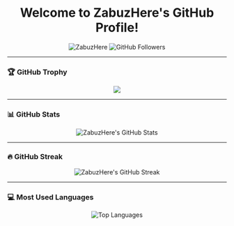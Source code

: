 <h1 align="center">Welcome to ZabuzHere's GitHub Profile!</h1>

<p align="center">
  <img src="https://komarev.com/ghpvc/?username=ZabuzHere&label=Profile%20Views&color=0e75b6&style=flat" alt="ZabuzHere" />
  <img src="https://img.shields.io/github/followers/ZabuzHere?label=Followers&style=social" alt="GitHub Followers" />
</p>

---

### :trophy: GitHub Trophy

<p align="center">
  <img src="https://github-profile-trophy.vercel.app/?username=ZabuzHere&theme=tokyonight&no-frame=true&row=1" />
</p>

---

### :bar_chart: GitHub Stats

<p align="center">
  <img src="https://github-readme-stats.vercel.app/api?username=ZabuzHere&show_icons=true&theme=tokyonight&hide_border=true" alt="ZabuzHere's GitHub Stats" />
</p>

---

### :fire: GitHub Streak

<p align="center">
  <img src="https://github-readme-streak-stats.herokuapp.com/?user=ZabuzHere&theme=tokyonight&hide_border=true" alt="ZabuzHere's GitHub Streak" />
</p>

---

### :computer: Most Used Languages

<p align="center">
  <img src="https://github-readme-stats.vercel.app/api/top-langs/?username=ZabuzHere&layout=compact&theme=tokyonight&hide_border=true" alt="Top Languages" />
</p>

